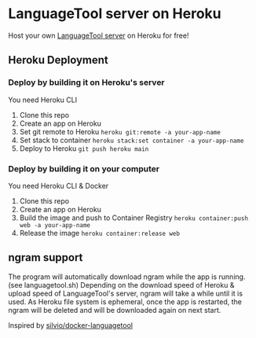 # LanguageTool server on Heroku
Host your own [LanguageTool server](https://languagetool.org) on Heroku for free!

## Heroku Deployment
### Deploy by building it on Heroku's server
You need Heroku CLI

1. Clone this repo
2. Create an app on Heroku
3. Set git remote to Heroku `heroku git:remote -a your-app-name`
4. Set stack to container `heroku stack:set container -a your-app-name`
5. Deploy to Heroku `git push heroku main`

### Deploy by building it on your computer
You need Heroku CLI & Docker

1. Clone this repo
2. Create an app on Heroku
3. Build the image and push to Container Registry `heroku container:push web -a your-app-name`
4. Release the image `heroku container:release web`

## ngram support
The program will automatically download ngram while the app is running. (see languagetool.sh)
Depending on the download speed of Heroku & upload speed of LanguageTool's server, ngram will take a while until it is used.
As Heroku file system is ephemeral, once the app is restarted, the ngram will be deleted and will be downloaded again on next start.

Inspired by [silvio/docker-languagetool](https://github.com/silvio/docker-languagetool)
